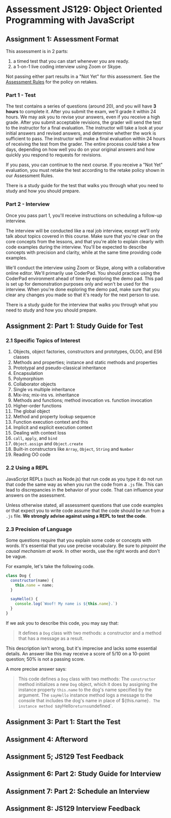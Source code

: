 # Assessment JS129: Object Oriented Programming with JavaScript

## Assignment 1: Assessment Format

This assessment is in 2 parts:

1. a timed test that you can start whenever you are ready.
2. a 1-on-1 live coding interview using Zoom or Skype.

Not passing either part results in a "Not Yet" for this assessment. See the [Assessment Rules](https://launchschool.com/gists/99b650e4) for the policy on retakes.

### Part 1 - Test

The test contains a series of questions (around 20), and you will have **3 hours** to complete it. After you submit the exam, we'll grade it within 24 hours. We may ask you to revise your answers, even if you receive a high grade. After you submit acceptable revisions, the grader will send the test to the instructor for a final evaluation. The instructor will take a look at your initial answers and revised answers, and determine whether the work is sufficient to pass. The instructor will make a final evaluation within 24 hours of receiving the test from the grader. The entire process could take a few days, depending on how well you do on your original answers and how quickly you respond to requests for revisions.

If you pass, you can continue to the next course. If you receive a "Not Yet" evaluation, you must retake the test according to the retake policy shown in our Assessment Rules.

There is a study guide for the test that walks you through what you need to study and how you should prepare.

### Part 2 - Interview

Once you pass part 1, you'll receive instructions on scheduling a follow-up interview.

The interview will be conducted like a real job interview, except we'll only talk about topics covered in this course. Make sure that you're clear on the core concepts from the lessons, and that you're able to explain clearly with code examples during the interview. You'll be expected to describe concepts with precision and clarity, while at the same time providing code examples.

We'll conduct the interview using Zoom or Skype, along with a collaborative online editor. We'll primarily use CoderPad. You should practice using the CoderPad environment ahead of time by exploring the demo pad. This pad is set up for demonstration purposes only and won't be used for the interview. When you're done exploring the demo pad, make sure that you clear any changes you made so that it's ready for the next person to use.

There is a study guide for the interview that walks you through what you need to study and how you should prepare.

## Assignment 2: Part 1: Study Guide for Test

### 2.1 Specific Topics of Interest

1. Objects, object factories, constructors and prototypes, OLOO, and ES6 classes
2. Methods and properties; instance and static methods and properties
3. Prototypal and pseudo-classical inheritance
4. Encapsulation
5. Polymorphism
6. Collaborator objects
7. Single vs multiple inheritance
8. Mix-ins; mix-ins vs. inheritance
9. Methods and functions; method invocation vs. function invocation
10. Higher-order functions
11. The global object
12. Method and property lookup sequence
13. Function execution context and this
14. Implicit and explicit execution context
15. Dealing with context loss
16. `call`, `apply`, and `bind`
17. `Object.assign` and `Object.create`
18. Built-in constructors like `Array`, `Object`, `String` and `Number`
19. Reading OO code

### 2.2 Using a REPL

JavaScript REPLs (such as Node.js) that run code as you type it do not run that code the same way as when you run the code from a `.js` file. This can lead to discrepancies in the behavior of your code. That can influence your answers on the assessment.

Unless otherwise stated, all assessment questions that use code examples or that expect you to write code assume that the code should be run from a `.js` file. **We strongly advise against using a REPL to test the code**.

### 2.3 Precision of Language

Some questions require that you explain some code or concepts with words. It's essential that you use precise vocabulary. Be sure to *pinpoint the causal mechanism at work*. In other words, use the right words and don't be vague.

For example, let's take the following code.

```js
class Dog {
  constructor(name) {
    this.name = name;
  }

  sayHello() {
    console.log(`Woof! My name is ${this.name}.`)
  }
}
```

If we ask you to describe this code, you may say that:

> It defines a `Dog` class with two methods: a constructor and a method that has a message as a result.

This description isn't wrong, but it's imprecise and lacks some essential details. An answer like this may receive a score of 5/10 on a 10-point question; 50% is not a passing score.

A more precise answer says:

> This code defines a `Dog` class with two methods: The `constructor` method initializes a new `Dog` object, which it does by assigning the instance property `this.name` to the dog's name specified by the argument. The `sayHello` instance method logs a message to the console that includes the dog's name in place of ${this.name}`. The instance method `sayHello` returns `undefined`.


## Assignment 3: Part 1: Start the Test

## Assignment 4: Afterword

## Assignment 5; JS129 Test Feedback

## Assignment 6: Part 2: Study Guide for Interview

## Assignment 7: Part 2: Schedule an Interview

## Assignment 8: JS129 Interview Feedback
